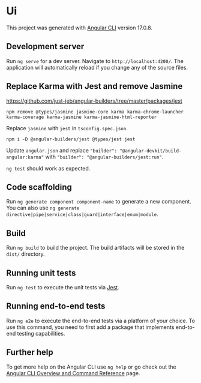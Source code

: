 # Ui

This project was generated with [Angular CLI](https://github.com/angular/angular-cli) version 17.0.8.

## Development server

Run `ng serve` for a dev server. Navigate to `http://localhost:4200/`. The application will automatically reload if you change any of the source files.

## Replace Karma with Jest and remove Jasmine

https://github.com/just-jeb/angular-builders/tree/master/packages/jest

    npm remove @types/jasmine jasmine-core karma karma-chrome-launcher karma-coverage karma-jasmine karma-jasmine-html-reporter

Replace `jasmine` with `jest` in `tsconfig.spec.json`.

    npm i -D @angular-builders/jest @types/jest jest

Update `angular.json` and replace `"builder": "@angular-devkit/build-angular:karma"` with `"builder": "@angular-builders/jest:run"`.

`ng test` should work as expected.

## Code scaffolding

Run `ng generate component component-name` to generate a new component. You can also use `ng generate directive|pipe|service|class|guard|interface|enum|module`.

## Build

Run `ng build` to build the project. The build artifacts will be stored in the `dist/` directory.

## Running unit tests

Run `ng test` to execute the unit tests via [Jest](https://jestjs.io).

## Running end-to-end tests

Run `ng e2e` to execute the end-to-end tests via a platform of your choice. To use this command, you need to first add a package that implements end-to-end testing capabilities.

## Further help

To get more help on the Angular CLI use `ng help` or go check out the [Angular CLI Overview and Command Reference](https://angular.io/cli) page.
